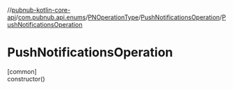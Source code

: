 //[pubnub-kotlin-core-api](../../../../index.md)/[com.pubnub.api.enums](../../index.md)/[PNOperationType](../index.md)/[PushNotificationsOperation](index.md)/[PushNotificationsOperation](-push-notifications-operation.md)

# PushNotificationsOperation

[common]\
constructor()
